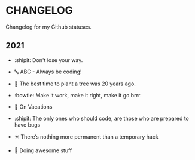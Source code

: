 # CHANGELOG

Changelog for my Github statuses.

## 2021

- :shipit: Don't lose your way.

- :abc: ABC - Always be coding!

- :evergreen_tree: The best time to plant a tree was 20 years ago.

- :bowtie: Make it work, make it right, make it go brrr

- :palm_tree: On Vacations

- :shipit: The only ones who should code, are those who are prepared to have bugs

- :eight_pointed_black_star: There’s nothing more permanent than a temporary hack

- :dart: Doing awesome stuff
